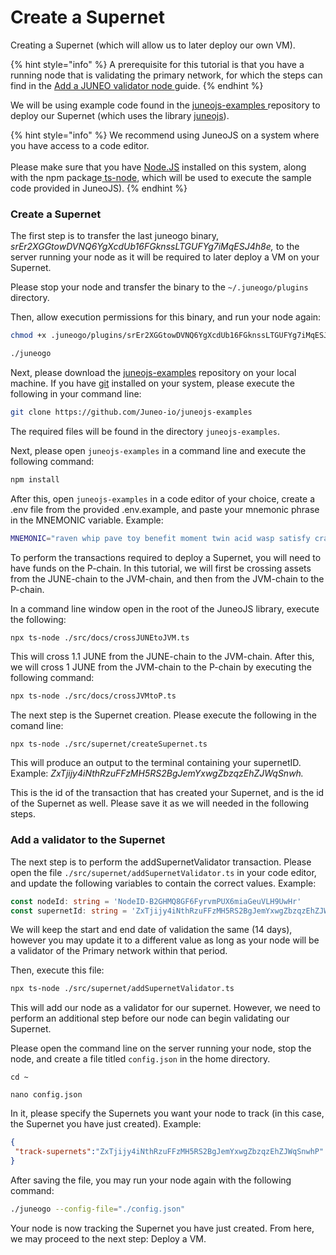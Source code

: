 # Create a Supernet

Creating a Supernet (which will allow us to later deploy our own VM).

{% hint style="info" %}
A prerequisite for this tutorial is that you have a running node that is validating the primary network, for which the steps can find in the [Add a JUNEO validator node ](../validate/add-a-validator.md)guide.
{% endhint %}

We will be using example code found in the [juneojs-examples ](https://github.com/Juneo-io/juneojs-examples)repository to deploy our Supernet (which uses the library [juneojs](https://www.npmjs.com/package/juneojs)).

{% hint style="info" %}
We recommend using JuneoJS on a system where you have access to a code editor.\
\
Please make sure that you have [Node.JS](https://nodejs.org/en) installed on this system, along with the npm package[ ts-node](https://www.npmjs.com/package/ts-node), which will be used to execute the sample code provided in JuneoJS).
{% endhint %}

### Create a Supernet

The first step is to transfer the last juneogo binary, _srEr2XGGtowDVNQ6YgXcdUb16FGknssLTGUFYg7iMqESJ4h8e,_ to the server running your node as it will be required to later deploy a VM on your Supernet.

Please stop your node and transfer the binary to the `~/.juneogo/plugins` directory.&#x20;

Then, allow execution permissions for this binary, and run your node again:

```bash
chmod +x .juneogo/plugins/srEr2XGGtowDVNQ6YgXcdUb16FGknssLTGUFYg7iMqESJ4h8e

./juneogo
```

Next, please download the [juneojs-examples](https://github.com/Juneo-io/juneojs-examples) repository on your local machine. If you have [git](https://git-scm.com/) installed on your system, please execute the following in your command line:

```bash
git clone https://github.com/Juneo-io/juneojs-examples
```

The required files will be found in the directory `juneojs-examples`.

Next, please open `juneojs-examples` in a command line and execute the following command:

```bash
npm install
```

After this, open `juneojs-examples` in a code editor of your choice, create a .env file from the provided .env.example, and paste your mnemonic phrase in the MNEMONIC variable. Example:

```sh
MNEMONIC="raven whip pave toy benefit moment twin acid wasp satisfy crash april"
```

To perform the transactions required to deploy a Supernet, you will need to have funds on the P-chain.  In this tutorial, we will first be crossing assets from the JUNE-chain to the JVM-chain, and then from  the JVM-chain to the P-chain.

In a command line window open in the root of the JuneoJS library, execute the following:

```bash
npx ts-node ./src/docs/crossJUNEtoJVM.ts
```

This will cross 1.1 JUNE from the JUNE-chain to the JVM-chain. After this, we will cross 1 JUNE from the JVM-chain to the P-chain by executing the following command:

```bash
npx ts-node ./src/docs/crossJVMtoP.ts
```

The next step is the Supernet creation. Please execute the following in the comand line:

```
npx ts-node ./src/supernet/createSupernet.ts
```

This will produce an output to the terminal containing your supernetID. Example: _ZxTjijy4iNthRzuFFzMH5RS2BgJemYxwgZbzqzEhZJWqSnwh._&#x20;

This is the id of the transaction that has created your Supernet, and is the id of the Supernet as well. Please save it as we will needed in the following steps.

### Add a validator to the Supernet

The next step is to perform the addSupernetValidator transaction. Please open the file `./src/supernet/addSupernetValidator.ts` in your code editor, and update the following variables to contain the correct values. Example:

```typescript
const nodeId: string = 'NodeID-B2GHMQ8GF6FyrvmPUX6miaGeuVLH9UwHr'
const supernetId: string = 'ZxTjijy4iNthRzuFFzMH5RS2BgJemYxwgZbzqzEhZJWqSnwhP'
```

We will keep the start and end date of validation the same (14 days), however you may update it to a different value as long as your node will be a validator of the Primary network within that period.

Then, execute this file:

```sh
npx ts-node ./src/supernet/addSupernetValidator.ts
```

This will add our node as a validator for our supernet. However, we need to perform an additional step before our node can begin validating our Supernet.&#x20;

Please open the command line on the server running your node, stop the node, and create a file titled `config.json` in the home directory.&#x20;



```
cd ~

nano config.json
```

In it, please specify the Supernets you want your node to track (in this case, the Supernet you have just created). Example:

```json
{
 "track-supernets":"ZxTjijy4iNthRzuFFzMH5RS2BgJemYxwgZbzqzEhZJWqSnwhP"
}
```

After saving the file, you may run your node again with the following command:

```bash
./juneogo --config-file="./config.json"
```

Your node is now tracking the Supernet you have just created. From here, we may proceed to the next step: Deploy a VM.

